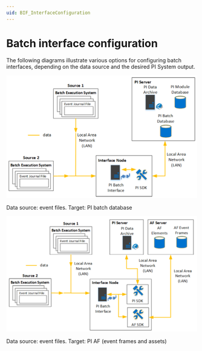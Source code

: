 ```yaml
---
uid: BIF_InterfaceConfiguration
---
```


# Batch interface configuration

<!-- Customized for FactoryTalk -->

The following diagrams illustrate various options for configuring batch interfaces, depending on the data source and the desired PI System output.

![Interfacemodes](../images/EventfilestargetPIBatchDB.png)

Data source: event files. Target: PI batch database

![Interfacemodes](../images/EventfilestargetPIAF.png)

Data source: event files. Target: PI AF (event frames and assets)
